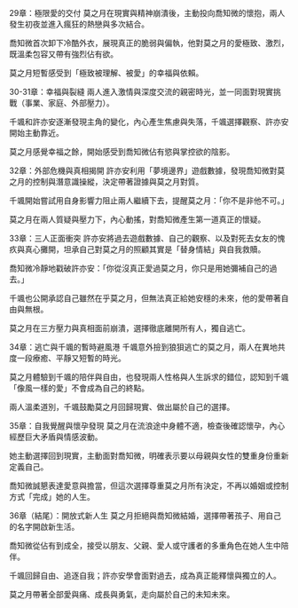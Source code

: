 29章：極限愛的交付
莫之月在現實與精神崩潰後，主動投向喬知微的懷抱，兩人發生初夜並進入瘋狂的熱戀與多次結合。

喬知微首次卸下冷酷外衣，展現真正的脆弱與偏執，他對莫之月的愛極致、激烈，既溫柔包容又帶有強烈佔有欲。

莫之月短暫感受到「極致被理解、被愛」的幸福與依賴。

30-31章：幸福與裂縫
兩人進入激情與深度交流的親密時光，並一同面對現實挑戰（事業、家庭、外部壓力）。

千颯和許亦安逐漸發現主角的變化，內心產生焦慮與失落，千颯選擇觀察、許亦安開始主動靠近。

莫之月感覺幸福之餘，開始感受到喬知微佔有慾與掌控欲的陰影。

32章：外部危機與真相揭開
許亦安利用「夢境邊界」遊戲數據，發現喬知微對莫之月的控制與潛意識操縱，決定帶著證據與莫之月對質。

千颯開始嘗試用自身影響力阻止兩人繼續下去，提醒莫之月：「你不是非他不可。」

莫之月在兩人質疑與壓力下，內心動搖，對喬知微產生第一道真正的懷疑。

33章：三人正面衝突
許亦安將過去遊戲數據、自己的觀察、以及對死去女友的愧疚與真心攤開，坦承自己對莫之月的照顧其實是「替身情結」與自我救贖。

喬知微冷靜地戳破許亦安：「你從沒真正愛過莫之月，你只是用她彌補自己的過去。」

千颯也公開承認自己雖然在乎莫之月，但無法真正給她安穩的未來，他的愛帶著自由與無根。

莫之月在三方壓力與真相面前崩潰，選擇徹底離開所有人，獨自逃亡。

34章：逃亡與千颯的暫時避風港
千颯意外撿到狼狽逃亡的莫之月，兩人在異地共度一段療癒、平靜又短暫的時光。

莫之月體驗到千颯的陪伴與自由，也發現兩人性格與人生訴求的錯位，認知到千颯「像風一樣的愛」不會成為自己的終點。

兩人溫柔道別，千颯鼓勵莫之月回歸現實、做出屬於自己的選擇。

35章：自我覺醒與懷孕發現
莫之月在流浪途中身體不適，檢查後確認懷孕，內心經歷巨大矛盾與情感波動。

她主動選擇回到現實，主動面對喬知微，明確表示要以母親與女性的雙重身份重新定義自己。

喬知微誠懇表達愛意與擔當，但這次選擇尊重莫之月所有決定，不再以婚姻或控制方式「完成」她的人生。

36章（結尾）：開放式新人生
莫之月拒絕與喬知微結婚，選擇帶著孩子、用自己的名字開啟新生活。

喬知微從佔有到成全，接受以朋友、父親、愛人或守護者的多重角色在她人生中陪伴。

千颯回歸自由、追逐自我；許亦安學會面對過去，成為真正能釋懷與獨立的人。

莫之月帶著全部愛與痛、成長與勇氣，走向屬於自己的未知未來。